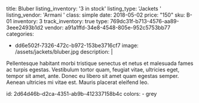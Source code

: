 title: Bluber
listing_inventory: '<span class="inventory-quantity">3</span> in stock'
listing_type: 'Jackets <a href="/cp/collections/entries/store_types/jackets" class="statamify-link"><span class="icon icon-forward"></span></a>'
listing_vendor: 'Armani <a href="/cp/collections/entries/store_vendors/armani" class="statamify-link"><span class="icon icon-forward"></span></a>'
class: simple
date: 2018-05-02
price: "150"
sku: B-01
inventory: 3
track_inventory: true
type: 769dc31f-b713-4576-aa89-3eee2493b1d2
vendor: a91a1ffd-34e8-4548-805e-952c5753bb77
categories:
  - dd6e502f-7326-472c-b972-153be3716cf7
image: /assets/jackets/bluber.jpg
description: |
  <p>Pellentesque habitant morbi tristique senectus et netus et malesuada fames ac turpis egestas. Vestibulum tortor quam, feugiat vitae, ultricies eget, tempor sit amet, ante. Donec eu libero sit amet quam egestas semper. Aenean ultricies mi vitae est. Mauris placerat eleifend leo.
  </p>
id: 2d64d46b-d2ca-4351-ab9b-412337158b4c
colors:
  - grey
